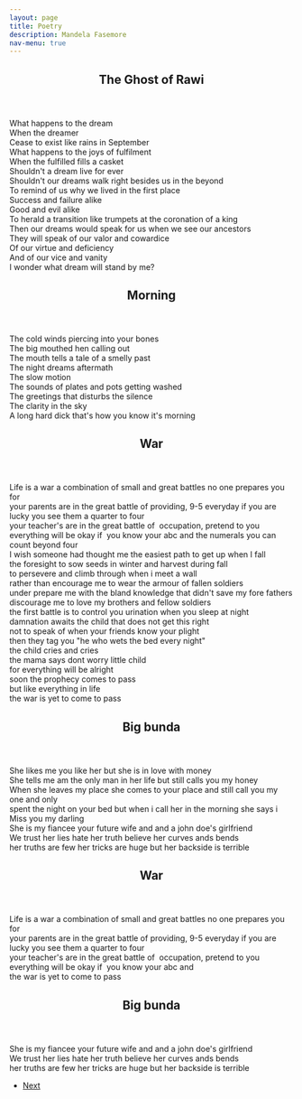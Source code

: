 ```yaml
---
layout: page
title: Poetry
description: Mandela Fasemore
nav-menu: true
---
```


<!-- Main -->
<div id="main" class="alt">

<!-- One -->
<section id="one">
	<div class="inner">
		<div class="row" data-index="1">
			<div class="6u 12u$(small)">
				<header class="major">
					<h1>The Ghost of Rawi</h1>
				</header>
				<p>
					What happens to the dream <br>
					When the dreamer<br>
					Cease to exist like rains in September<br>
					What happens to the joys of fulfilment<br>
					When the fulfilled fills a casket <br>
					Shouldn't a dream live for ever<br>
					Shouldn't our dreams walk right besides us in the beyond <br>
					To remind of us why we lived in the first place<br>
					Success and failure alike<br>
					Good and evil alike<br>
					To herald a transition like trumpets at the coronation of a king<br>
					Then our dreams would speak for us when we see our ancestors<br> 
					They will speak of our valor and cowardice <br>
					Of our virtue and deficiency <br> 
					And of our vice and vanity <br>
					I wonder what dream will stand by me?
				</p>
			</div>
			<div class="6u 12u$(small)">
				<header class="major">
					<h1>Morning</h1>
				</header>
				<p>
					The cold winds piercing into your bones<br>
					The big mouthed hen calling out<br>
					The mouth tells a tale of a smelly past<br>
					The night dreams aftermath<br>
					The slow motion<br> 
					The sounds of plates and pots getting washed<br>
					The greetings that disturbs the silence<br>
					The clarity in the sky<br>
					A long hard dick that's how you know it's morning</p>
			</div>
		</div>
		<div class="row hidden" data-index="2">
			<div class="6u 12u$(small)">
				<header class="major">
					<h1>War</h1>
				</header>
				<p>
					Life is a war a combination of small and great battles no one prepares you for <br>
					your parents are in the great battle of providing, 9-5 everyday if you are lucky you see them a quarter to four <br> 
					your teacher's are in the great battle of  occupation, pretend to you everything will be okay if  you know your abc and the numerals you can count beyond four<br>
					I wish someone had thought me the easiest path to get up when I fall<br>
					the foresight to sow seeds in winter and harvest during fall<br>
					to persevere and climb through when i meet a wall<br>
					rather than encourage me to wear the armour of fallen soldiers<br>
					under prepare me with the bland knowledge that didn't save my fore fathers <br>
					discourage me to love my brothers and fellow soldiers<br>
					the first battle is to control you urination when you sleep at night<br>
					damnation awaits the child that does not get this right<br>
					not to speak of when your friends know your plight<br>
					then they tag you "he who wets the bed every night"<br>
					the child cries and cries<br>
					the mama says dont worry little child<br>
					for everything will be alright<br>
					soon the prophecy comes to pass<br>
					but like everything in life<br>
					the war is yet to come to pass
				</p>
			</div>
			<div class="6u 12u$(small)">
				<header class="major">
					<h1>Big bunda</h1>
				</header>
				<p>
					She likes me you like her but she is in love with money <br>
					She tells me am the only man in her life but still calls you my honey <br>
					When she leaves my place she comes to your place and still call you my one and only <br>
					spent the night on your bed but when i call her in the morning she says i <br>
					Miss you my darling <br>
					She is my fiancee your future wife and and a john doe's girlfriend <br>
					We trust her lies hate her truth believe her curves ands bends <br>
					her truths are few her tricks are huge but her backside is terrible</p>
			</div>
		</div>
		<div class="row hidden" data-index="3">
			<div class="6u 12u$(small)">
				<header class="major">
					<h1>War</h1>
				</header>
				<p>
					Life is a war a combination of small and great battles no one prepares you for <br>
					your parents are in the great battle of providing, 9-5 everyday if you are lucky you see them a quarter to four <br> 
					your teacher's are in the great battle of  occupation, pretend to you everything will be okay if  you know your abc and <br>
					the war is yet to come to pass
				</p>
			</div>
			<div class="6u 12u$(small)">
				<header class="major">
					<h1>Big bunda</h1>
				</header>
				<p>
					She is my fiancee your future wife and and a john doe's girlfriend <br>
					We trust her lies hate her truth believe her curves ands bends <br>
					her truths are few her tricks are huge but her backside is terrible</p>
			</div>
		</div>
					<ul class="actions fit">
						<li id="next"><a href="#" class="button special fit icon fa-arrow-right">Next</a></li>
					</ul>
	</div>
</section>

</div>
<!--<hr class="major" />-->
